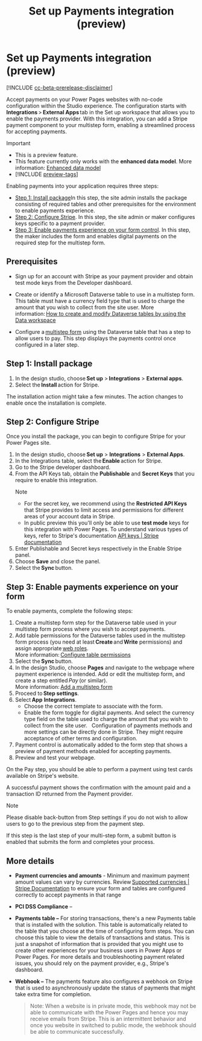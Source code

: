 ﻿---
title: Set up Payments integration (preview)
description: Learn how to set up Payments integration with your website. 
author: 
ms.topic: conceptual
ms.custom: 
ms.date: 11/09/2023
ms.subservice:
ms.author: 
ms.reviewer: kkendrick
contributors:
    - ProfessorKendrick
---
# Set up Payments integration (preview) 

[!INCLUDE [cc-beta-prerelease-disclaimer](../includes/cc-beta-prerelease-disclaimer.md)]

Accept payments on your Power Pages websites with no-code configuration within the Studio experience. The configuration starts with **Integrations** &gt; **External Apps** tab in the Set up workspace that allows you to enable the payments provider. With this integration, you can add a Stripe payment component to your multistep form, enabling a streamlined process for accepting payments. 
> [!IMPORTANT]
> - This is a preview feature.
> - This feature currently only works with the **enhanced data model**. More information: [Enhanced data model](../admin/enhanced-data-model.md)
> - [!INCLUDE [preview-tags](../includes/cc-preview-features-definition.md)]

Enabling payments into your application requires three steps: 

- [Step 1: Install package](#step-1-install-package)In this step, the site admin installs the package consisting of required tables and other prerequisites for the environment to enable payments experience. 
- [Step 2: Configure Stripe](#step-2-configure-stripe). In this step, the site admin or maker configures keys specific to a payment provider. 
- [Step 3: Enable payments experience on your form control](#step-3-enable-payments-experience-on-your-form). In this step, the maker includes the form and enables digital payments on the required step for the multistep form. 

## Prerequisites 

- Sign up for an account with Stripe as your payment provider and obtain test mode keys from the Developer dashboard. 
- Create or identify a Microsoft Dataverse table to use in a multistep form. This table must have a currency field type that is used to charge the amount that you wish to collect from the site user. More information: [How to create and modify Dataverse tables by using the Data workspace](../configure/data-workspace-tables.md)

-   Configure a [multistep form](../getting-started/multistep-forms.md) using the Dataverse table that has a step to allow users to pay. This step displays the payments control once configured in a later step. 

## Step 1: Install package 

1. In the design studio, choose **Set up** > **Integrations** > **External apps**. 
1. Select the **Install** action for Stripe. 

The installation action might take a few minutes. The action changes to enable once the installation is complete. 

## Step 2: Configure Stripe

Once you install the package, you can begin to configure Stripe for your Power Pages site. 

1. In the design studio, choose **Set up** > **Integrations** > **External Apps**. 
1. In the Integrations table, select the **Enable** action for Stripe. 
1. Go to the Stripe developer dashboard.
1. From the API Keys tab, obtain the **Publishable** and **Secret Keys** that you require to enable this integration.   
    > [!NOTE]
    > - For the secret key, we recommend using the **Restricted API Keys** that Stripe provides to limit access and permissions for different areas of your account data in Stripe. 
    > - In public preview this you'll only be able to use **test mode** keys for this integration with Power Pages. To understand various types of keys, refer to Stripe's documentation [API keys | Stripe documentation](https://stripe.com/docs/keys) 
1. Enter Publishable and Secret keys respectively in the Enable Stripe panel. 
1. Choose **Save** and close the panel. 
1. Select the **Sync** button. 

## Step 3: Enable payments experience on your form

To enable payments, complete the following steps: 

1. Create a multistep form step for the Dataverse table used in your multistep form process where you wish to accept payments. 
1. Add table permissions for the Dataverse tables used in the multistep form process (you need at least **Create** and **Write** permissions) and assign appropriate [web roles](../security/create-web-roles.md). <br /> More information: [Configure table permissions](../security/table-permissions.md) 
1. Select the **Sync** button. 
1. In the design Studio, choose **Pages** and navigate to the webpage where payment experience is intended. Add or edit the multistep form, and create a step entitled *Pay* (or similar). <br />More information: [Add a multistep form](../getting-started/multistep-forms.md) 
1. Proceed to **Step settings**. 
1. Select **App** **Integrations**. 
    - Choose the correct template to associate with the form. 
    - Enable the form toggle for digital payments. And select the currency type field on the table used to charge the amount that you wish to collect from the site user.  
    Configuration of payments methods and more settings can be directly done in Stripe. They might require acceptance of other terms and configuration.
1. Payment control is automatically added to the form step that shows a preview of payment methods enabled for accepting payments. 
1. Preview and test your webpage.  

On the Pay step, you should be able to perform a payment using test cards available on Stripe's website.

A successful payment shows the confirmation with the amount paid and a transaction ID returned from the Payment provider.

> [!NOTE]
> Please disable back-button from Step settings if you do not wish to allow users to go to the previous step from the payment step.

If this step is the last step of your multi-step form, a submit button is enabled that submits the form and completes your process.

## More details

- **Payment currencies and amounts** - Minimum and maximum payment amount values can vary by currencies. Review [Supported currencies | Stripe Documentation](https://stripe.com/docs/currencies#minimum-and-maximum-charge-amounts) to ensure your form and tables are configured correctly to accept payments in that range 

- **PCI DSS Compliance** – 

- **Payments table –** For storing transactions, there's a new Payments table that is installed with the solution. This table is automatically related to the table that you choose at the time of configuring form steps. You can choose this table to view the details of transactions and status. This is just a snapshot of information that is provided that you might use to create other experiences for your business users in Power Apps or Power Pages. For more details and troubleshooting payment related issues, you should rely on the payment provider, e.g.,  Stripe's dashboard. 

- **Webhook –** The payments feature also configures a webhook on Stripe that is used to asynchronously update the status of payments that might take extra time for completion.    
    > Note: When a website is in private mode, this webhook may not be able to communicate with the Power Pages and hence you may receive emails from Stripe. This is an intermittent behavior and once you website in switched to public mode, the webhook should be able to communicate successfully. 
